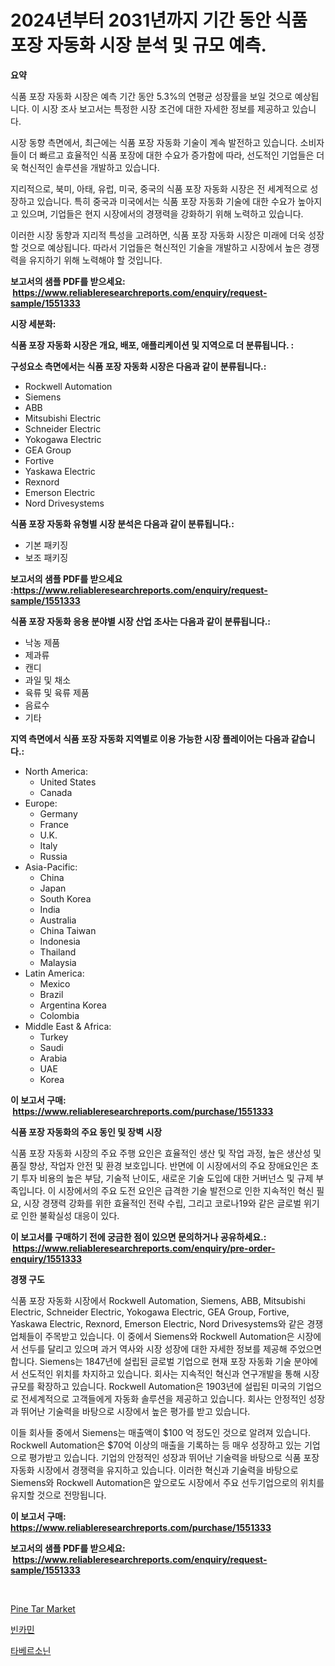 <p><h1>2024년부터 2031년까지 기간 동안 식품 포장 자동화 시장 분석 및 규모 예측.</h1></p><p><strong>요약</strong></p>
<p><p>식품 포장 자동화 시장은 예측 기간 동안 5.3%의 연평균 성장률을 보일 것으로 예상됩니다. 이 시장 조사 보고서는 특정한 시장 조건에 대한 자세한 정보를 제공하고 있습니다.</p><p>시장 동향 측면에서, 최근에는 식품 포장 자동화 기술이 계속 발전하고 있습니다. 소비자들이 더 빠르고 효율적인 식품 포장에 대한 수요가 증가함에 따라, 선도적인 기업들은 더욱 혁신적인 솔루션을 개발하고 있습니다.</p><p>지리적으로, 북미, 아태, 유럽, 미국, 중국의 식품 포장 자동화 시장은 전 세계적으로 성장하고 있습니다. 특히 중국과 미국에서는 식품 포장 자동화 기술에 대한 수요가 높아지고 있으며, 기업들은 현지 시장에서의 경쟁력을 강화하기 위해 노력하고 있습니다.</p><p>이러한 시장 동향과 지리적 특성을 고려하면, 식품 포장 자동화 시장은 미래에 더욱 성장할 것으로 예상됩니다. 따라서 기업들은 혁신적인 기술을 개발하고 시장에서 높은 경쟁력을 유지하기 위해 노력해야 할 것입니다.</p></p>
<p><strong>보고서의 샘플 PDF를 받으세요: &nbsp;<a href="https://www.reliableresearchreports.com/enquiry/request-sample/1551333">https://www.reliableresearchreports.com/enquiry/request-sample/1551333</a></strong></p>
<p><strong>시장 세분화:</strong></p>
<p><strong> 식품 포장 자동화 시장은 개요, 배포, 애플리케이션 및 지역으로 더 분류됩니다. :</strong></p>
<p><strong>구성요소 측면에서는 식품 포장 자동화 시장은 다음과 같이 분류됩니다.:</strong></p>
<p><ul><li>Rockwell Automation</li><li>Siemens</li><li>ABB</li><li>Mitsubishi Electric</li><li>Schneider Electric</li><li>Yokogawa Electric</li><li>GEA Group</li><li>Fortive</li><li>Yaskawa Electric</li><li>Rexnord</li><li>Emerson Electric</li><li>Nord Drivesystems</li></ul></p>
<p><strong> 식품 포장 자동화 유형별 시장 분석은 다음과 같이 분류됩니다.:</strong></p>
<p><ul><li>기본 패키징</li><li>보조 패키징</li></ul></p>
<p><strong>보고서의 샘플 PDF를 받으세요 :<a href="https://www.reliableresearchreports.com/enquiry/request-sample/1551333">https://www.reliableresearchreports.com/enquiry/request-sample/1551333</a></strong></p>
<p><strong> 식품 포장 자동화 응용 분야별 시장 산업 조사는 다음과 같이 분류됩니다.:</strong></p>
<p><ul><li>낙농 제품</li><li>제과류</li><li>캔디</li><li>과일 및 채소</li><li>육류 및 육류 제품</li><li>음료수</li><li>기타</li></ul></p>
<p><strong>지역 측면에서 식품 포장 자동화 지역별로 이용 가능한 시장 플레이어는 다음과 같습니다.:</strong></p>
<p><ul>
    <li>
        North America:
        <ul>
            <li>United States</li>
            <li>Canada</li>
        </ul>
    </li>
    <li>
        Europe:
        <ul>
            <li>Germany</li>
            <li>France</li>
            <li>U.K.</li>
            <li>Italy</li>
            <li>Russia</li>
        </ul>
    </li>
    <li>
        Asia-Pacific:
        <ul>
            <li>China</li>
            <li>Japan</li>
            <li>South Korea</li>
            <li>India</li>
            <li>Australia</li>
            <li>China Taiwan</li>
            <li>Indonesia</li>
            <li>Thailand</li>
            <li>Malaysia</li>
        </ul>
    </li>
    <li>
        Latin America:
        <ul>
            <li>Mexico</li>
            <li>Brazil</li>
            <li>Argentina Korea</li>
            <li>Colombia</li>
        </ul>
    </li>
    <li>
        Middle East & Africa:
        <ul>
            <li>Turkey</li>
            <li>Saudi</li>
            <li>Arabia</li>
            <li>UAE</li>
            <li>Korea</li>
        </ul>
    </li>
    </ul></p>
<p><strong>이 보고서 구매: &nbsp;<a href="https://www.reliableresearchreports.com/purchase/1551333">https://www.reliableresearchreports.com/purchase/1551333</a></strong></p>
<p><strong>식품 포장 자동화의 주요 동인 및 장벽 시장</strong></p>
<p><p>식품 포장 자동화 시장의 주요 주행 요인은 효율적인 생산 및 작업 과정, 높은 생산성 및 품질 향상, 작업자 안전 및 환경 보호입니다. 반면에 이 시장에서의 주요 장애요인은 초기 투자 비용의 높은 부담, 기술적 난이도, 새로운 기술 도입에 대한 거버넌스 및 규제 부족입니다. 이 시장에서의 주요 도전 요인은 급격한 기술 발전으로 인한 지속적인 혁신 필요, 시장 경쟁력 강화를 위한 효율적인 전략 수립, 그리고 코로나19와 같은 글로벌 위기로 인한 불확실성 대응이 있다.</p></p>
<p><strong>이 보고서를 구매하기 전에 궁금한 점이 있으면 문의하거나 공유하세요.: &nbsp;<a href="https://www.reliableresearchreports.com/enquiry/pre-order-enquiry/1551333">https://www.reliableresearchreports.com/enquiry/pre-order-enquiry/1551333</a></strong></p>
<p><strong>경쟁 구도</strong></p>
<p><p>식품 포장 자동화 시장에서 Rockwell Automation, Siemens, ABB, Mitsubishi Electric, Schneider Electric, Yokogawa Electric, GEA Group, Fortive, Yaskawa Electric, Rexnord, Emerson Electric, Nord Drivesystems와 같은 경쟁업체들이 주목받고 있습니다. 이 중에서 Siemens와 Rockwell Automation은 시장에서 선두를 달리고 있으며 과거 역사와 시장 성장에 대한 자세한 정보를 제공해 주었으면 합니다. Siemens는 1847년에 설립된 글로벌 기업으로 현재 포장 자동화 기술 분야에서 선도적인 위치를 차지하고 있습니다. 회사는 지속적인 혁신과 연구개발을 통해 시장규모를 확장하고 있습니다. Rockwell Automation은 1903년에 설립된 미국의 기업으로 전세계적으로 고객들에게 자동화 솔루션을 제공하고 있습니다. 회사는 안정적인 성장과 뛰어난 기술력을 바탕으로 시장에서 높은 평가를 받고 있습니다.</p><p>이들 회사들 중에서 Siemens는 매출액이 $100 억 정도인 것으로 알려져 있습니다. Rockwell Automation은 $70억 이상의 매출을 기록하는 등 매우 성장하고 있는 기업으로 평가받고 있습니다. 기업의 안정적인 성장과 뛰어난 기술력을 바탕으로 식품 포장 자동화 시장에서 경쟁력을 유지하고 있습니다. 이러한 혁신과 기술력을 바탕으로 Siemens와 Rockwell Automation은 앞으로도 시장에서 주요 선두기업으로의 위치를 유지할 것으로 전망됩니다.</p></p>
<p><strong>이 보고서 구매: &nbsp; <a href="https://www.reliableresearchreports.com/purchase/1551333">https://www.reliableresearchreports.com/purchase/1551333</a></strong></p>
<p><strong>보고서의 샘플 PDF를 받으세요: &nbsp;<a href="https://www.reliableresearchreports.com/enquiry/request-sample/1551333">https://www.reliableresearchreports.com/enquiry/request-sample/1551333</a></strong><strong></strong></p>
<p>&nbsp;</p>
<p><p><a href="https://mire-aunt-385.notion.site/Pine-Tar-Market-with-the-goal-of-estimating-the-market-size-and-future-growth-potential-of-various-m-307d2a76edc84a4891f84078a42e24e6">Pine Tar Market</a></p><p><a href="https://github.com/sammyUltyylrich9067856/Market-Research-Report-List-1/blob/main/40472856790.md">빈카민</a></p><p><a href="https://github.com/Elenrrera7685/Market-Research-Report-List-1/blob/main/91679446789.md">타베르소닌</a></p></p>